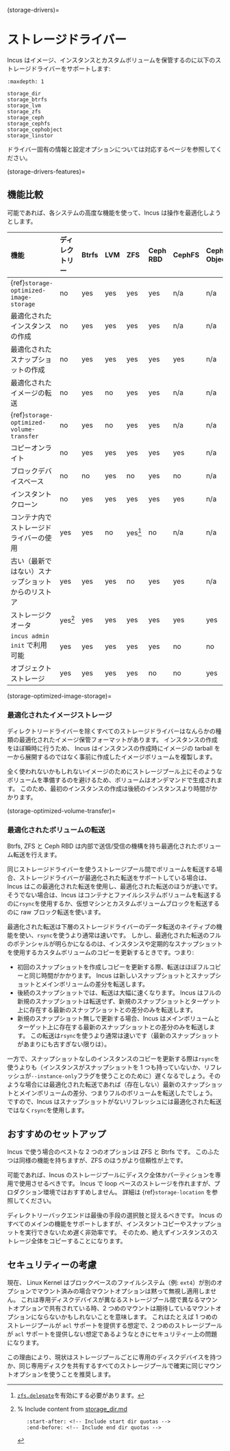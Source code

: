 (storage-drivers)=
# ストレージドライバー

Incus はイメージ、インスタンスとカスタムボリュームを保管するのに以下のストレージドライバーをサポートします:

```{toctree}
:maxdepth: 1

storage_dir
storage_btrfs
storage_lvm
storage_zfs
storage_ceph
storage_cephfs
storage_cephobject
storage_linstor
```


ドライバー固有の情報と設定オプションについては対応するページを参照してください。

(storage-drivers-features)=
## 機能比較

可能であれば、各システムの高度な機能を使って、Incus は操作を最適化しようとします。

機能                                               | ディレクトリー | Btrfs | LVM  | ZFS     | Ceph RBD | CephFS | Ceph Object | LINSTOR
:---                                               | :---           | :---  | :--- | :---    | :---     | :---   | :---        | :--
{ref}`storage-optimized-image-storage`             | no             | yes   | yes  | yes     | yes      | n/a    | n/a         | yes
最適化されたインスタンスの作成                     | no             | yes   | yes  | yes     | yes      | n/a    | n/a         | yes
最適化されたスナップショットの作成                 | no             | yes   | yes  | yes     | yes      | yes    | n/a         | yes
最適化されたイメージの転送                         | no             | yes   | no   | yes     | yes      | n/a    | n/a         | no
{ref}`storage-optimized-volume-transfer`           | no             | yes   | no   | yes     | yes      | n/a    | n/a         | no
コピーオンライト                                   | no             | yes   | yes  | yes     | yes      | yes    | n/a         | yes
ブロックデバイスベース                             | no             | no    | yes  | no      | yes      | no     | n/a         | yes
インスタントクローン                               | no             | yes   | yes  | yes     | yes      | yes    | n/a         | yes
コンテナ内でストレージドライバーの使用             | yes            | yes   | no   | yes[^1] | no       | n/a    | n/a         | no
古い（最新ではない）スナップショットからのリストア | yes            | yes   | yes  | no      | yes      | yes    | n/a         | no
ストレージクオータ                                 | yes[^2]        | yes   | yes  | yes     | yes      | yes    | yes         | yes
`incus admin init` で利用可能                      | yes            | yes   | yes  | yes     | yes      | no     | no          | no
オブジェクトストレージ                             | yes            | yes   | yes  | yes     | no       | no     | yes         | no

[^1]: [`zfs.delegate`](storage-zfs-vol-config)を有効にする必要があります。
[^2]: % Include content from [storage_dir.md](storage_dir.md)

      ```{include} storage_dir.md
         :start-after: <!-- Include start dir quotas -->
         :end-before: <!-- Include end dir quotas -->
      ```

(storage-optimized-image-storage)=
### 最適化されたイメージストレージ

ディレクトリードライバーを除くすべてのストレージドライバーはなんらかの種類の最適化されたイメージ保管フォーマットがあります。
インスタンスの作成をほぼ瞬時に行うため、 Incus はインスタンスの作成時にイメージの tarball を一から展開するのではなく事前に作成したイメージボリュームを複製します。

全く使われないかもしれないイメージのためにストレージプール上にそのようなボリュームを準備するのを避けるため、ボリュームはオンデマンドで生成されます。
このため、最初のインスタンスの作成は後続のインスタンスより時間がかかります。

(storage-optimized-volume-transfer)=
### 最適化されたボリュームの転送

Btrfs, ZFS と Ceph RBD は内部で送信/受信の機構を持ち最適化されたボリューム転送を行えます。

同じストレージドライバーを使うストレージプール間でボリュームを転送する場合、ストレージドライバーが最適化された転送をサポートしている場合は、Incus はこの最適化された転送を使用し、最適化された転送のほうが速いです。
そうでない場合は、Incus はコンテナとファイルシステムボリュームを転送するのに`rsync`を使用するか、仮想マシンとカスタムボリュームブロックを転送するのに raw ブロック転送を使います。

最適化された転送は下層のストレージドライバーのデータ転送のネイティブの機能を使い、`rsync`を使うより通常は速いです。
しかし、最適化された転送のフルのポテンシャルが明らかになるのは、インスタンスや定期的なスナップショットを使用するカスタムボリュームのコピーを更新するときです。つまり:

- 初回のスナップショットを作成しコピーを更新する際、転送はほぼフルコピーと同じ時間がかかります。
  Incus は新しいスナップショットとスナップショットとメインボリュームの差分を転送します。
- 後続のスナップショットでは、転送は大幅に速くなります。
  Incus はフルの新規のスナップショットは転送せず、新規のスナップショットとターゲット上に存在する最新のスナップショットとの差分のみを転送します。
- 新規のスナップショット無しで更新する場合、Incus はメインボリュームとターゲット上に存在する最新のスナップショットとの差分のみを転送します。
  この転送は`rsync`を使うより通常は速いです（最新のスナップショットがあまりにも古すぎない限りは）。

一方で、スナップショットなしのインスタンスのコピーを更新する際は`rsync`を使うよりも（インスタンスがスナップショットを 1 つも持っていないか、リフレッシュが`--instance-only`フラグを使うことのために）遅くなるでしょう。そのような場合には最適化された転送であれば（存在しない）最新のスナップショットとメインボリュームの差分、つまりフルのボリュームを転送したでしょう。
ですので、Incus はスナップショットがないリフレッシュには最適化された転送ではなく`rsync`を使用します。

## おすすめのセットアップ

Incus で使う場合のベストな 2 つのオプションは ZFS と Btrfs です。
このふたつは同様の機能を持ちますが、ZFS のほうがより信頼性が上です。

可能であれば、Incus のストレージプールにディスク全体かパーティションを専用で使用させるべきです。
Incus で loop ベースのストレージを作れますが、プロダクション環境ではおすすめしません。
詳細は {ref}`storage-location` を参照してください。

ディレクトリーバックエンドは最後の手段の選択肢と捉えるべきです。
Incus のすべてのメインの機能をサポートしますが、インスタントコピーやスナップショットを実行できないため遅く非効率です。
そのため、絶えずインスタンスのストレージ全体をコピーすることになります。

## セキュリティーの考慮

現在、 Linux Kernel はブロックベースのファイルシステム（例: `ext4`）が別のオプションでマウント済みの場合マウントオプションは黙って無視し適用しません。
これは専用ディスクデバイスが異なるストレージプール間で異なるマウントオプションで共有されている時、2 つめのマウントは期待しているマウントオプションにならないかもしれないことを意味します。
これはたとえば 1 つめのストレージプールが `acl` サポートを提供する想定で、2 つめのストレージプールが `acl` サポートを提供しない想定であるようなときにセキュリティー上の問題になります。

この理由により、現状はストレージプールごとに専用のディスクデバイスを持つか、同じ専用ディスクを共有するすべてのストレージプールで確実に同じマウントオプションを使うことを推奨します。

